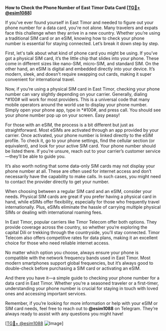 **How to Check the Phone Number of East Timor Data Card [[TG💪+ @esim1088](https://t.me/s/esim1088)]**

If you've ever found yourself in East Timor and needed to figure out your phone number for a data card, you're not alone. Many travelers and expats face this challenge when they arrive in a new country. Whether you’re using a traditional SIM card or an eSIM, knowing how to check your phone number is essential for staying connected. Let’s break it down step by step.

First, let's talk about what kind of phone card you might be using. If you’ve got a physical SIM card, it’s the little chip that slides into your phone. These come in different sizes like nano-SIM, micro-SIM, and standard SIM. On the other hand, an eSIM is digital and embedded directly into your device. It’s modern, sleek, and doesn’t require swapping out cards, making it super convenient for international travel.

Now, if you’re using a physical SIM card in East Timor, checking your phone number can vary slightly depending on your carrier. Generally, dialing *#100# will work for most providers. This is a universal code that many mobile operators around the world use to display your phone number. Simply open your phone app, type in *#100#, and press call. You should see your phone number pop up on your screen. Easy peasy!

For those with an eSIM, the process is a bit different but just as straightforward. Most eSIMs are activated through an app provided by your carrier. Once activated, your phone number is linked directly to the eSIM profile. To check it, go to your phone settings, find the cellular section (or equivalent), and look for your active SIM card. Your phone number should be listed there. If you’re unsure, reach out to your carrier’s customer service—they’ll be able to guide you.

It’s also worth noting that some data-only SIM cards may not display your phone number at all. These are often used for internet access and don’t necessarily have the capability to make calls. In such cases, you might need to contact the provider directly to get your number.

When choosing between a regular SIM card and an eSIM, consider your needs. Physical SIM cards are great if you prefer having a physical card in hand, while eSIMs offer flexibility, especially for those who frequently travel internationally. Plus, eSIMs eliminate the hassle of carrying multiple physical SIMs or dealing with international roaming fees.

In East Timor, popular carriers like Timor Telecom offer both options. They provide coverage across the country, so whether you’re exploring the capital Dili or trekking through the countryside, you’ll stay connected. Timor Telecom also offers competitive rates for data plans, making it an excellent choice for those who need reliable internet access.

No matter which option you choose, always ensure your phone is compatible with the network frequency bands used in East Timor. Most modern smartphones support global frequencies, but it’s always good to double-check before purchasing a SIM card or activating an eSIM.

And there you have it—a simple guide to checking your phone number for a data card in East Timor. Whether you’re a seasoned traveler or a first-timer, understanding your phone number is crucial for staying in touch with loved ones and accessing important services. 

Remember, if you’re looking for more information or help with your eSIM or SIM card needs, feel free to reach out to **@esim1088** on Telegram. They’re always ready to assist with any questions you might have! 

[[TG💪+ @esim1088](https://t.me/s/esim1088) ![Image](https://i.postimg.cc/Y0z9fWf4/image.png)]